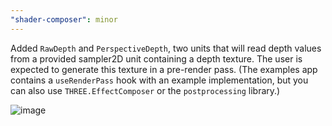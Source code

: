 ```yaml
---
"shader-composer": minor
---
```


Added `RawDepth` and `PerspectiveDepth`, two units that will read depth values from a provided sampler2D unit containing a depth texture. The user is expected to generate this texture in a pre-render pass. (The examples app contains a `useRenderPass` hook with an example implementation, but you can also use `THREE.EffectComposer` or the `postprocessing` library.)

![image](https://user-images.githubusercontent.com/1061/183882159-d9aa5403-9993-46ba-9f7a-c86ad2877ee3.png)
